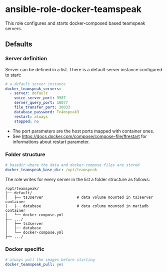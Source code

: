 # ansible-role-docker-teamspeak
This role configures and starts docker-composed based teamspeak servers.

## Defaults

### Server definition
Server can be defined in a list. There is a default server instance configured to start:

```yaml
# a default server instance
docker_teamspeak_servers:
  - server: default
    voice_server_port: 9987
    server_query_port: 10077
    file_transfer_port: 30033
    database_password: Te4mspeak3
    restart: always
    stopped: no
```
- The port parameters are the host ports mapped with container ones.
- See https://docs.docker.com/compose/compose-file/#restart for informations about restart parameter.

### Folder structure

```yaml
# basedir where the data and docker-compose files are stored
docker_teamspeak_base_dir: /opt/teamspeak
```
The role writes for every server in the list a folder structure as follows:

```
/opt/teamspeak/
├── default/
│   ├── ts3server               # data volume mounted in ts3server container
│   ├── database                # data colume mounted in mariadb container
│   └── docker-compose.yml
├── .../
│   ├── ts3server
│   ├── database
│   └── docker-compose.yml 
├── .../
```

### Docker specific
```yaml
# always pull the images before starting
docker_teamspeak_pull: yes
```
